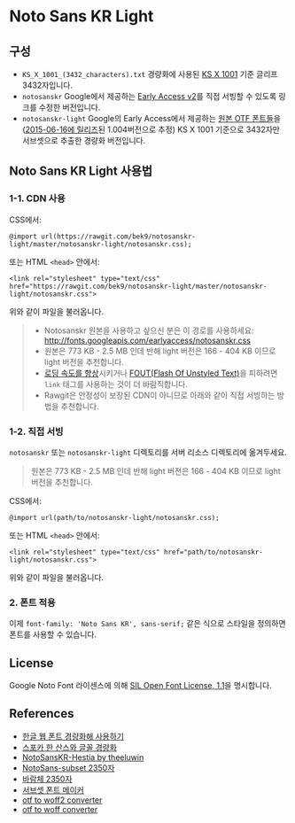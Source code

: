 # Noto Sans KR Light

## 구성

- `KS_X_1001_(3432_characters).txt` 경량화에 사용된 [KS X 1001](https://ko.wikipedia.org/wiki/KS_X_1001) 기준 글리프 3432자입니다.
- `notosanskr` Google에서 제공하는 [Early Access v2](https://fonts.google.com/earlyaccess#Noto+Sans+KR)를 직접 서빙할 수 있도록 링크를 수정한 버전입니다.
- `notosanskr-light` Google의 Early Access에서 제공하는 [원본 OTF 폰트들](http://fonts.gstatic.com/ea/notosanskr/v2/download.zip)을([2015-06-16에 릴리즈](http://www.google.com/get/noto/updates/)된 1.004버전으로 추정) KS X 1001 기준으로 3432자만 서브셋으로 추출한 경량화 버전입니다.

## Noto Sans KR Light 사용법

### 1-1. CDN 사용

CSS에서:
```
@import url(https://rawgit.com/bek9/notosanskr-light/master/notosanskr-light/notosanskr.css);
```

또는 HTML `<head>` 안에서:
```
<link rel="stylesheet" type="text/css" href="https://rawgit.com/bek9/notosanskr-light/master/notosanskr-light/notosanskr.css">
```

위와 같이 파일을 불러옵니다.

> - Notosanskr 원본을 사용하고 싶으신 분은 이 경로를 사용하세요: http://fonts.googleapis.com/earlyaccess/notosanskr.css
> - 원본은 773 KB - 2.5 MB 인데 반해 light 버전은 166 - 404 KB 이므로 light 버전을 추천합니다.
> - [로딩 속도를 향상](http://www.stevesouders.com/blog/2009/04/09/dont-use-import/)시키거나 [FOUT(Flash Of Unstyled Text)](https://www.paulirish.com/2009/fighting-the-font-face-fout/)을 피하려면 `link` 태그를 사용하는 것이 더 바람직합니다.
> - Rawgit은 안정성이 보장된 CDN이 아니므로 아래와 같이 직접 서빙하는 방법을 추천합니다.

### 1-2. 직접 서빙

`notosanskr` 또는 `notosanskr-light` 디렉토리를 서버 리소스 디렉토리에 옮겨두세요.
> 원본은 773 KB - 2.5 MB 인데 반해 light 버전은 166 - 404 KB 이므로 light 버전을 추천합니다.

CSS에서:
```
@import url(path/to/notosanskr-light/notosanskr.css);
```

또는 HTML `<head>` 안에서:
```
<link rel="stylesheet" type="text/css" href="path/to/notosanskr-light/notosanskr.css">
```

위와 같이 파일을 불러옵니다.

### 2. 폰트 적용

이제 `font-family: 'Noto Sans KR', sans-serif;` 같은 식으로 스타일을 정의하면 폰트를 사용할 수 있습니다.

## License

Google Noto Font 라이센스에 의해 [SIL Open Font License, 1.1](http://fonts.gstatic.com/ea/notosanskr/v2/OFL.txt)을 명시합니다.

## References

 - [한글 웹 폰트 경량화해 사용하기](http://coderifleman.tumblr.com/post/111825720099/%ED%95%9C%EA%B8%80-%EC%9B%B9-%ED%8F%B0%ED%8A%B8-%EA%B2%BD%EB%9F%89%ED%99%94%ED%95%B4-%EC%82%AC%EC%9A%A9%ED%95%98%EA%B8%B0)
 - [스포카 한 산스와 글꼴 경량화](https://spoqa.github.io/2015/10/14/making-spoqa-han-sans.html)
 - [NotoSansKR-Hestia by theeluwin](http://theeluwin.github.io/NotoSansKR-Hestia/)
 - [NotoSans-subset 2350자](https://raw.githubusercontent.com/UYEONG/NotoSans-subset/master/korean2350.txt)
 - [바람체 2350자](https://tumblbug.com/eyongje)
 - [서브셋 폰트 메이커](http://opentype.jp/subsetfontmk.htm)
 - [otf to woff2 converter](https://everythingfonts.com/otf-to-woff2)
 - [otf to woff converter](https://everythingfonts.com/otf-to-woff)
 
